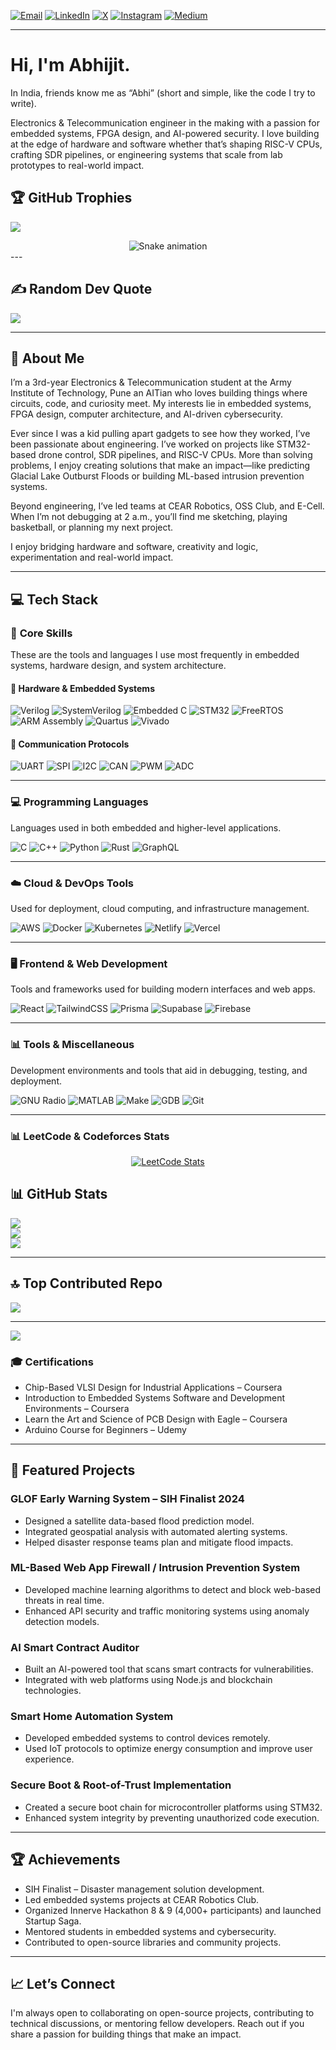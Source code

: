 [![Email](https://img.shields.io/badge/Email-D14836?logo=gmail&logoColor=white)](mailto:abhijitraiisme@gmail.com)
[![LinkedIn](https://img.shields.io/badge/LinkedIn-%230077B5.svg?logo=linkedin&logoColor=white)](https://linkedin.com/in/abhijit-rai-163214280) 
[![X](https://img.shields.io/badge/X-black.svg?logo=X&logoColor=white)](https://x.com/Abhijit60770464) 
[![Instagram](https://img.shields.io/badge/Instagram-%23E4405F.svg?logo=Instagram&logoColor=white)](https://instagram.com/aerostorm19) 
[![Medium](https://img.shields.io/badge/Medium-12100E?logo=medium&logoColor=white)](https://medium.com/@abhi160407) 

---

# Hi, I'm Abhijit.
In India, friends know me as “Abhi” (short and simple, like the code I try to write).

Electronics & Telecommunication engineer in the making with a passion for embedded systems, FPGA design, and AI-powered security. I love building at the edge of hardware and software whether that’s shaping RISC-V CPUs, crafting SDR pipelines, or engineering systems that scale from lab prototypes to real-world impact.

## 🏆 GitHub Trophies
![](https://github-profile-trophy.vercel.app/?username=alamimran613&theme=radical&no-frame=false&no-bg=false&margin-w=4)


<!-- Snake Game Repo View -->

<div align="center">
  <img src="https://profile-readme-generator.com/assets/snake.svg" alt="Snake animation" />
</div>
---


## ✍️ Random Dev Quote

![](https://quotes-github-readme.vercel.app/api?type=horizontal&theme=radical)


---
## 📖 About Me

I’m a 3rd-year Electronics & Telecommunication student at the Army Institute of Technology, Pune an AITian who loves building things where circuits, code, and curiosity meet. My interests lie in embedded systems, FPGA design, computer architecture, and AI-driven cybersecurity.

Ever since I was a kid pulling apart gadgets to see how they worked, I’ve been passionate about engineering. I’ve worked on projects like STM32-based drone control, SDR pipelines, and RISC-V CPUs. More than solving problems, I enjoy creating solutions that make an impact—like predicting Glacial Lake Outburst Floods or building ML-based intrusion prevention systems.

Beyond engineering, I’ve led teams at CEAR Robotics, OSS Club, and E-Cell. When I’m not debugging at 2 a.m., you’ll find me sketching, playing basketball, or planning my next project.

I enjoy bridging hardware and software, creativity and logic, experimentation and real-world impact.

---

## 💻 Tech Stack

### 🧱 **Core Skills**
These are the tools and languages I use most frequently in embedded systems, hardware design, and system architecture.

#### 🔧 Hardware & Embedded Systems
![Verilog](https://img.shields.io/badge/verilog-%23000000.svg?style=for-the-badge&logo=verilog&logoColor=white)
![SystemVerilog](https://img.shields.io/badge/systemverilog-%23000000.svg?style=for-the-badge&logo=verilog&logoColor=white)
![Embedded C](https://img.shields.io/badge/Embedded%20C-%23000000.svg?style=for-the-badge&logo=c&logoColor=white)
![STM32](https://img.shields.io/badge/STM32-%23000000.svg?style=for-the-badge&logo=arm&logoColor=white)
![FreeRTOS](https://img.shields.io/badge/FreeRTOS-%23000000.svg?style=for-the-badge&logo=freertos&logoColor=white)
![ARM Assembly](https://img.shields.io/badge/ARM%20Assembly-%23000000.svg?style=for-the-badge&logo=arm&logoColor=white)
![Quartus](https://img.shields.io/badge/Quartus-%23000000.svg?style=for-the-badge&logo=intel&logoColor=white)
![Vivado](https://img.shields.io/badge/Vivado-%23000000.svg?style=for-the-badge&logo=xilinx&logoColor=white)

#### 📡 Communication Protocols
![UART](https://img.shields.io/badge/UART-%23000000.svg?style=for-the-badge&logo=serial&logoColor=white)
![SPI](https://img.shields.io/badge/SPI-%23000000.svg?style=for-the-badge&logo=serial&logoColor=white)
![I2C](https://img.shields.io/badge/I2C-%23000000.svg?style=for-the-badge&logo=serial&logoColor=white)
![CAN](https://img.shields.io/badge/CAN%202.0B-%23000000.svg?style=for-the-badge&logo=vector&logoColor=white)
![PWM](https://img.shields.io/badge/PWM-%23000000.svg?style=for-the-badge&logo=serial&logoColor=white)
![ADC](https://img.shields.io/badge/ADC-%23000000.svg?style=for-the-badge&logo=serial&logoColor=white)

---

### 💻 Programming Languages
Languages used in both embedded and higher-level applications.

![C](https://img.shields.io/badge/c-%2300599C.svg?style=for-the-badge&logo=c&logoColor=white)
![C++](https://img.shields.io/badge/c++-%2300599C.svg?style=for-the-badge&logo=c%2B%2B&logoColor=white)
![Python](https://img.shields.io/badge/python-3670A0.svg?style=for-the-badge&logo=python&logoColor=ffdd54)
![Rust](https://img.shields.io/badge/rust-%23000000.svg?style=for-the-badge&logo=rust&logoColor=white)
![GraphQL](https://img.shields.io/badge/GraphQL-E10098?style=for-the-badge&logo=graphql&logoColor=white)

---

### ☁️ Cloud & DevOps Tools
Used for deployment, cloud computing, and infrastructure management.

![AWS](https://img.shields.io/badge/AWS-%23FF9900.svg?style=for-the-badge&logo=amazon-aws&logoColor=white)
![Docker](https://img.shields.io/badge/docker-%230db7ed.svg?style=for-the-badge&logo=docker&logoColor=white)
![Kubernetes](https://img.shields.io/badge/kubernetes-%23326ce5.svg?style=for-the-badge&logo=kubernetes&logoColor=white)
![Netlify](https://img.shields.io/badge/netlify-%23000000.svg?style=for-the-badge&logo=netlify&logoColor=#00C7B7)
![Vercel](https://img.shields.io/badge/vercel-%23000000.svg?style=for-the-badge&logo=vercel&logoColor=white)

---

### 🖥️ Frontend & Web Development
Tools and frameworks used for building modern interfaces and web apps.

![React](https://img.shields.io/badge/react-%2320232a.svg?style=for-the-badge&logo=react&logoColor=%2361DAFB)
![TailwindCSS](https://img.shields.io/badge/tailwindcss-%2338B2AC.svg?style=for-the-badge&logo=tailwind-css&logoColor=white)
![Prisma](https://img.shields.io/badge/Prisma-3982CE?style=for-the-badge&logo=Prisma&logoColor=white)
![Supabase](https://img.shields.io/badge/Supabase-3ECF8E?style=for-the-badge&logo=supabase&logoColor=white)
![Firebase](https://img.shields.io/badge/firebase-%23039BE5.svg?style=for-the-badge&logo=firebase&logoColor=white)

---

### 📊 Tools & Miscellaneous
Development environments and tools that aid in debugging, testing, and deployment.

![GNU Radio](https://img.shields.io/badge/GNU%20Radio-%23000000.svg?style=for-the-badge&logo=gnuradio&logoColor=white)
![MATLAB](https://img.shields.io/badge/MATLAB-%23000000.svg?style=for-the-badge&logo=mathworks&logoColor=white)
![Make](https://img.shields.io/badge/Make-%23000000.svg?style=for-the-badge&logo=gnu&logoColor=white)
![GDB](https://img.shields.io/badge/GDB-%23000000.svg?style=for-the-badge&logo=gnu&logoColor=white)
![Git](https://img.shields.io/badge/Git-%23F05033.svg?style=for-the-badge&logo=git&logoColor=white)

---
### 📊 LeetCode & Codeforces Stats

<div align="center">

  <!-- LeetCode Stats Card -->
  <a href="https://leetcode.com/u/aerostorm19/" target="_blank">
    <img 
      src="https://leetcard.jacoblin.cool/aerostorm19?ext=contest" 
      alt="LeetCode Stats" 
    />
  </a>

</div>

## 📊 GitHub Stats

![](https://github-readme-stats.vercel.app/api?username=aerostorm19&theme=ocean_dark&hide_border=true&include_all_commits=false&count_private=false)<br/>
![](https://nirzak-streak-stats.vercel.app/?user=aerostorm19&theme=ocean_dark&hide_border=true)<br/>
![](https://github-readme-stats.vercel.app/api/top-langs/?username=aerostorm19&theme=ocean_dark&hide_border=true&include_all_commits=false&count_private=false&layout=compact)


---
## 🔝 Top Contributed Repo

![](https://github-contributor-stats.vercel.app/api?username=aerostorm19&limit=5&theme=dark&combine_all_yearly_contributions=true)

---

[![](https://visitcount.itsvg.in/api?id=aerostorm19&icon=0&color=0)](https://visitcount.itsvg.in)

### 🎓 Certifications
- Chip-Based VLSI Design for Industrial Applications – Coursera
- Introduction to Embedded Systems Software and Development Environments – Coursera
- Learn the Art and Science of PCB Design with Eagle – Coursera
- Arduino Course for Beginners – Udemy


---

## 📂 Featured Projects

### **GLOF Early Warning System – SIH Finalist 2024**
- Designed a satellite data-based flood prediction model.
- Integrated geospatial analysis with automated alerting systems.
- Helped disaster response teams plan and mitigate flood impacts.

### **ML-Based Web App Firewall / Intrusion Prevention System**
- Developed machine learning algorithms to detect and block web-based threats in real time.
- Enhanced API security and traffic monitoring systems using anomaly detection models.

### **AI Smart Contract Auditor**
- Built an AI-powered tool that scans smart contracts for vulnerabilities.
- Integrated with web platforms using Node.js and blockchain technologies.

### **Smart Home Automation System**
- Developed embedded systems to control devices remotely.
- Used IoT protocols to optimize energy consumption and improve user experience.

### **Secure Boot & Root-of-Trust Implementation**
- Created a secure boot chain for microcontroller platforms using STM32.
- Enhanced system integrity by preventing unauthorized code execution.

---

## 🏆 Achievements

- SIH Finalist – Disaster management solution development.
- Led embedded systems projects at CEAR Robotics Club.
- Organized Innerve Hackathon 8 & 9 (4,000+ participants) and launched Startup Saga.
- Mentored students in embedded systems and cybersecurity.
- Contributed to open-source libraries and community projects.


---
## 📈 Let’s Connect

I'm always open to collaborating on open-source projects, contributing to technical discussions, or mentoring fellow developers. Reach out if you share a passion for building things that make an impact.

<!-- Proudly crafted by Abhijit Rai -->
